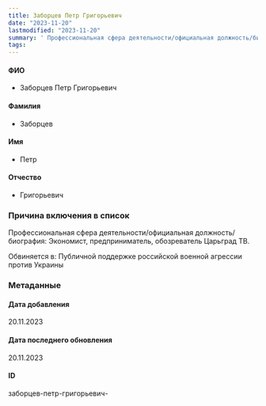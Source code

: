 ```yaml
---
title: Заборцев Петр Григорьевич
date: "2023-11-20"
lastmodified: "2023-11-20"
summary: ' Профессиональная сфера деятельности/официальная должность/биография\:.  Экономист, предприниматель, обозреватель Царьград ТВ..  .  Обвиняется в\:.  Публичной поддержке российской военной агрессии против Украины'
tags: 
---
```

<!--# pp2-->
<!--## Фигурант-->
<!--### Личные данные-->
#### ФИО
- Заборцев Петр Григорьевич
#### Фамилия
- Заборцев
#### Имя
- Петр
#### Отчество
- Григорьевич
### Причина включения в список
Профессиональная сфера деятельности/официальная должность/биография:
 Экономист, предприниматель, обозреватель Царьград ТВ.
 
 Обвиняется в:
 Публичной поддержке российской военной агрессии против Украины
### Метаданные
#### Дата добавления
20.11.2023
#### Дата последнего обновления
20.11.2023
#### ID
заборцев-петр-григорьевич-
<!--## END;-->
